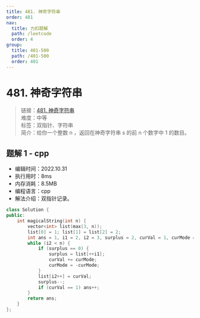 ```yaml
---
title: 481. 神奇字符串
order: 481
nav:
  title: 力扣题解
  path: /leetcode
  order: 4
group:
  title: 401-500
  path: /401-500
  order: 401
---
```


# 481. 神奇字符串

> 链接：[481. 神奇字符串](https://leetcode.cn/problems/magical-string/)  
> 难度：中等  
> 标签：双指针、字符串  
> 简介：给你一个整数 n ，返回在神奇字符串 s 的前 n 个数字中 1 的数目。

## 题解 1 - cpp

- 编辑时间：2022.10.31
- 执行用时：8ms
- 内存消耗：8.5MB
- 编程语言：cpp
- 解法介绍：双指针记录。

```cpp
class Solution {
public:
    int magicalString(int n) {
        vector<int> list(max(3, n));
        list[0] = 1; list[1] = list[2] = 2;
        int ans = 1, i1 = 2, i2 = 3, surplus = 2, curVal = 1, curMode = 1;
        while (i2 < n) {
            if (surplus == 0) {
                surplus = list[++i1];
                curVal += curMode;
                curMode = -curMode;
            }
            list[i2++] = curVal;
            surplus--;
            if (curVal == 1) ans++;
        }
        return ans;
    }
};
```
